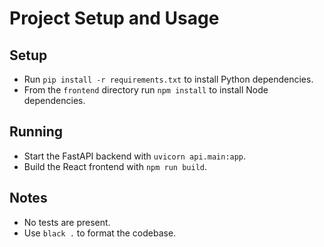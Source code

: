 # Project Setup and Usage

## Setup
- Run `pip install -r requirements.txt` to install Python dependencies.
- From the `frontend` directory run `npm install` to install Node dependencies.

## Running
- Start the FastAPI backend with `uvicorn api.main:app`.
- Build the React frontend with `npm run build`.

## Notes
- No tests are present.
- Use `black .` to format the codebase.
